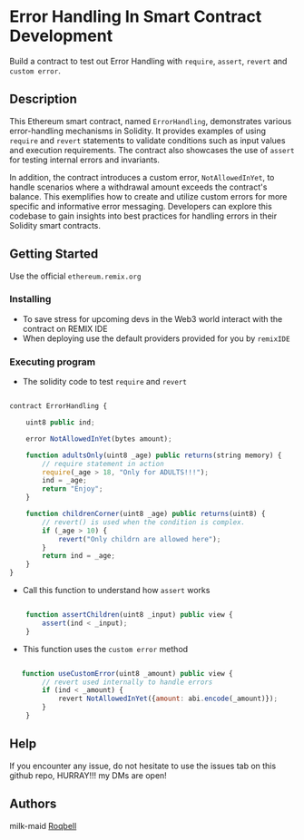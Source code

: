 # Error Handling In Smart Contract Development

Build a contract to test out Error Handling with `require`, `assert`, `revert` and `custom error`.

## Description

This Ethereum smart contract, named `ErrorHandling`, demonstrates various error-handling mechanisms in Solidity. It provides examples of using `require` and `revert` statements to validate conditions such as input values and execution requirements. The contract also showcases the use of `assert` for testing internal errors and invariants.

In addition, the contract introduces a custom error, `NotAllowedInYet`, to handle scenarios where a withdrawal amount exceeds the contract's balance. This exemplifies how to create and utilize custom errors for more specific and informative error messaging. Developers can explore this codebase to gain insights into best practices for handling errors in their Solidity smart contracts.

## Getting Started

Use the official ```ethereum.remix.org```

### Installing

* To save stress for upcoming devs in the Web3 world interact with the contract on REMIX IDE
* When deploying use the default providers provided for you by `remixIDE`

### Executing program

* The solidity code to test `require` and `revert`

```javascript

contract ErrorHandling {

    uint8 public ind;

    error NotAllowedInYet(bytes amount);

    function adultsOnly(uint8 _age) public returns(string memory) {
        // require statement in action
        require(_age > 18, "Only for ADULTS!!!");
        ind = _age;
        return "Enjoy";
    }

    function childrenCorner(uint8 _age) public returns(uint8) {
        // revert() is used when the condition is complex.
        if (_age > 10) {
            revert("Only childrn are allowed here");
        }
        return ind = _age;
    }
}

```

* Call this function to understand how `assert` works

```javascript

    function assertChildren(uint8 _input) public view {
        assert(ind < _input);
    }

```

* This function uses the `custom error` method

```javascript

   function useCustomError(uint8 _amount) public view {
        // revert used internally to handle errors
        if (ind < _amount) {
            revert NotAllowedInYet({amount: abi.encode(_amount)});
        }
    }

```

## Help

If you encounter any issue, do not hesitate to use the issues tab on this github repo, HURRAY!!! my DMs are open!

## Authors

milk-maid
[Roqbell](https://twitter.com/the_roqbell)

<!--
## License

This project is licensed under the [NAME HERE] License - see the LICENSE.md file for details
-->

